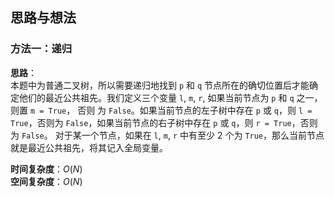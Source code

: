 ## 思路与想法
### 方法一：递归
**思路**：  
本题中为普通二叉树，所以需要递归地找到 `p` 和 `q` 节点所在的确切位置后才能确定他们的最近公共祖先。我们定义三个变量 `l`, `m`, `r`, 如果当前节点为 `p` 和 `q` 之一，则置 `m = True`， 否则
为 `False`。如果当前节点的左子树中存在 `p` 或 `q`，则  `l = True`，否则为 `False`，如果当前节点的右子树中存在 `p` 或 `q`，则  `r = True`，否则为 `False`。
对于某一个节点，如果在 `l`, `m`, `r` 中有至少 2 个为 `True`，那么当前节点就是最近公共祖先，将其记入全局变量。

**时间复杂度**：*O*(*N*)  
**空间复杂度**：*O*(*N*)

